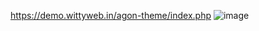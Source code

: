 https://demo.wittyweb.in/agon-theme/index.php
![image](https://user-images.githubusercontent.com/107758531/215738832-04e5c965-f370-4743-bde3-b69f88cd494d.png)
